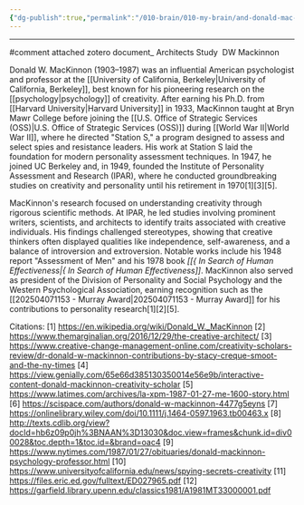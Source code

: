 ```yaml
---
{"dg-publish":true,"permalink":"/010-brain/010-my-brain/and-donald-mac-kinnon/","created":"2022-03-18T21:41:24.000-04:00","updated":"2025-04-07T23:53:27.887-04:00"}
---
```


---

#comment attached zotero document_ Architects Study  DW Mackinnon

Donald W. MacKinnon (1903–1987) was an influential American psychologist and professor at the [[University of California, Berkeley\|University of California, Berkeley]], best known for his pioneering research on the [[psychology\|psychology]] of creativity. After earning his Ph.D. from [[Harvard University\|Harvard University]] in 1933, MacKinnon taught at Bryn Mawr College before joining the [[U.S. Office of Strategic Services (OSS)\|U.S. Office of Strategic Services (OSS)]] during [[World War II\|World War II]], where he directed "Station S," a program designed to assess and select spies and resistance leaders. His work at Station S laid the foundation for modern personality assessment techniques. In 1947, he joined UC Berkeley and, in 1949, founded the Institute of Personality Assessment and Research (IPAR), where he conducted groundbreaking studies on creativity and personality until his retirement in 1970[1][3][5].

MacKinnon's research focused on understanding creativity through rigorous scientific methods. At IPAR, he led studies involving prominent writers, scientists, and architects to identify traits associated with creative individuals. His findings challenged stereotypes, showing that creative thinkers often displayed qualities like independence, self-awareness, and a balance of introversion and extroversion. Notable works include his 1948 report "Assessment of Men" and his 1978 book *[[{ In Search of Human Effectiveness\|{ In Search of Human Effectiveness]]*. MacKinnon also served as president of the Division of Personality and Social Psychology and the Western Psychological Association, earning recognition such as the [[202504071153 - Murray Award\|202504071153 - Murray Award]] for his contributions to personality research[1][2][5].

Citations:
[1] https://en.wikipedia.org/wiki/Donald_W._MacKinnon
[2] https://www.themarginalian.org/2016/12/29/the-creative-architect/
[3] https://www.creative-change-management-online.com/creativity-scholars-review/dr-donald-w-mackinnon-contributions-by-stacy-creque-smoot-and-the-ny-times
[4] https://view.genially.com/65e66d385130350014e56e9b/interactive-content-donald-mackinnon-creativity-scholar
[5] https://www.latimes.com/archives/la-xpm-1987-01-27-me-1600-story.html
[6] https://scispace.com/authors/donald-w-mackinnon-4477g5eyns
[7] https://onlinelibrary.wiley.com/doi/10.1111/j.1464-0597.1963.tb00463.x
[8] http://texts.cdlib.org/view?docId=hb6z09p0jh%3BNAAN%3D13030&doc.view=frames&chunk.id=div00028&toc.depth=1&toc.id=&brand=oac4
[9] https://www.nytimes.com/1987/01/27/obituaries/donald-mackinnon-psychology-professor.html
[10] https://www.universityofcalifornia.edu/news/spying-secrets-creativity
[11] https://files.eric.ed.gov/fulltext/ED027965.pdf
[12] https://garfield.library.upenn.edu/classics1981/A1981MT33000001.pdf
